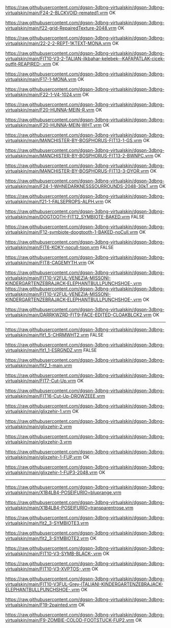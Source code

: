 https://raw.githubusercontent.com/dgspn-3dbng-virtualskin/dgspn-3dbng-virtualskin/main/F24-2-BLCKVOID-remated1.vrm    OK

https://raw.githubusercontent.com/dgspn-3dbng-virtualskin/dgspn-3dbng-virtualskin/main/f22-grid-RepairedTexture-2048.vrm    OK

https://raw.githubusercontent.com/dgspn-3dbng-virtualskin/dgspn-3dbng-virtualskin/main/22-2-2-REPT-1KTEXT-MONA.vrm    OK

https://raw.githubusercontent.com/dgspn-3dbng-virtualskin/dgspn-3dbng-virtualskin/main/FIT10-V3-2-TALIAN-ilkbahar-kelebek--KAFAPATLAK-cicek-outfit-REAPIRED-.vrm    OK

https://raw.githubusercontent.com/dgspn-3dbng-virtualskin/dgspn-3dbng-virtualskin/main/F17-1-MONA.vrm    OK

https://raw.githubusercontent.com/dgspn-3dbng-virtualskin/dgspn-3dbng-virtualskin/main/F22-1-V4-1024.vrm    OK

https://raw.githubusercontent.com/dgspn-3dbng-virtualskin/dgspn-3dbng-virtualskin/main/F20-HUNNA-MEIN-R.vrm    OK

https://raw.githubusercontent.com/dgspn-3dbng-virtualskin/dgspn-3dbng-virtualskin/main/F20-HUNNA-MEIN-WHT.vrm    OK

https://raw.githubusercontent.com/dgspn-3dbng-virtualskin/dgspn-3dbng-virtualskin/main/MANCHISTER-BY-BOSPHORUS-FIT13-1-GS.vrm    OK

https://raw.githubusercontent.com/dgspn-3dbng-virtualskin/dgspn-3dbng-virtualskin/main/MANCHISTER-BY-BOSPHORUS-FIT13-2-BWNPC.vrm    OK

https://raw.githubusercontent.com/dgspn-3dbng-virtualskin/dgspn-3dbng-virtualskin/main/MANCHISTER-BY-BOSPHORUS-FIT13-3-DYOR.vrm    OK

https://raw.githubusercontent.com/dgspn-3dbng-virtualskin/dgspn-3dbng-virtualskin/main/F24-1-WHNEDARKNESSSOURROUNDS-2048-30kT.vrm    OK

https://raw.githubusercontent.com/dgspn-3dbng-virtualskin/dgspn-3dbng-virtualskin/main/f21-1-FALSEPROPS-ALPH.vrm    OK

https://raw.githubusercontent.com/dgspn-3dbng-virtualskin/dgspn-3dbng-virtualskin/main/DOGTOOTH-FIT12_SYMBIOTE-BAKED.vrm    FALSE

https://raw.githubusercontent.com/dgspn-3dbng-virtualskin/dgspn-3dbng-virtualskin/main/F12-symbiote-doogtooth-1-BAKED-noCull.vrm    OK

https://raw.githubusercontent.com/dgspn-3dbng-virtualskin/dgspn-3dbng-virtualskin/main/FIT6-KOKY-nocull-toon.vrm    FALSE

https://raw.githubusercontent.com/dgspn-3dbng-virtualskin/dgspn-3dbng-virtualskin/main/FIT8-CAGEMYTH.vrm    OK

https://raw.githubusercontent.com/dgspn-3dbng-virtualskin/dgspn-3dbng-virtualskin/main/FIT10-V2FUL-VENEZIA-MISSONI-KINDERGARTENZEBRAJACK-ELEPHANTBULLPUNCHSHOE-.vrm
https://raw.githubusercontent.com/dgspn-3dbng-virtualskin/dgspn-3dbng-virtualskin/main/FIT10-V2FUL-VENEZIA-MISSONI-KINDERGARTENZEBRAJACK-ELEPHANTBULLPUNCHSHOE-.vrm    OK

https://raw.githubusercontent.com/dgspn-3dbng-virtualskin/dgspn-3dbng-virtualskin/main/DARRKWZRD-FIT9-FACE-EDITED-CLOAKBLCK2.vrm    OK

----------------------------------

https://raw.githubusercontent.com/dgspn-3dbng-virtualskin/dgspn-3dbng-virtualskin/main/fit1_5-CHRMWHT2.vrm    FALSE

https://raw.githubusercontent.com/dgspn-3dbng-virtualskin/dgspn-3dbng-virtualskin/main/fit1_1-ESRGNDZ.vrm    FALSE

https://raw.githubusercontent.com/dgspn-3dbng-virtualskin/dgspn-3dbng-virtualskin/main/fit2_1-main.vrm

https://raw.githubusercontent.com/dgspn-3dbng-virtualskin/dgspn-3dbng-virtualskin/main/FIT7-Cut-Up.vrm    OK

https://raw.githubusercontent.com/dgspn-3dbng-virtualskin/dgspn-3dbng-virtualskin/main/FIT16-Cut-Up-DROWZEEE.vrm

https://raw.githubusercontent.com/dgspn-3dbng-virtualskin/dgspn-3dbng-virtualskin/main/glixzehir-1.vrm    OK

https://raw.githubusercontent.com/dgspn-3dbng-virtualskin/dgspn-3dbng-virtualskin/main/glixzehir-2.vrm

https://raw.githubusercontent.com/dgspn-3dbng-virtualskin/dgspn-3dbng-virtualskin/main/glixzehir-3.vrm

https://raw.githubusercontent.com/dgspn-3dbng-virtualskin/dgspn-3dbng-virtualskin/main/glixzehir-1-FUP.vrm    OK

https://raw.githubusercontent.com/dgspn-3dbng-virtualskin/dgspn-3dbng-virtualskin/main/glixzehir-1-FUP3-2048.vrm    OK

----------------------------------

https://raw.githubusercontent.com/dgspn-3dbng-virtualskin/dgspn-3dbng-virtualskin/main/X1B4LB4-POSEIFURIO=bluprange.vrm

https://raw.githubusercontent.com/dgspn-3dbng-virtualskin/dgspn-3dbng-virtualskin/main/X1B4LB4-POSEIFURIO=transparentrose.vrm

https://raw.githubusercontent.com/dgspn-3dbng-virtualskin/dgspn-3dbng-virtualskin/main/fit2_3-SYMBIOTE3.vrm

https://raw.githubusercontent.com/dgspn-3dbng-virtualskin/dgspn-3dbng-virtualskin/main/fit2_3-SYMBIOTE2.vrm    OK


https://raw.githubusercontent.com/dgspn-3dbng-virtualskin/dgspn-3dbng-virtualskin/main/FIT10-V3-SYMB-BLACK-.vrm    OK

https://raw.githubusercontent.com/dgspn-3dbng-virtualskin/dgspn-3dbng-virtualskin/main/FIT10-V3-XVPTOS-.vrm    OK

https://raw.githubusercontent.com/dgspn-3dbng-virtualskin/dgspn-3dbng-virtualskin/main/FIT10-V3FUL-Grey-ITALIANI-KINDERGARTENZEBRAJACK-ELEPHANTBULLPUNCHSHOE-.vrm    OK

https://raw.githubusercontent.com/dgspn-3dbng-virtualskin/dgspn-3dbng-virtualskin/main/F19-2painted.vrm     OK



https://raw.githubusercontent.com/dgspn-3dbng-virtualskin/dgspn-3dbng-virtualskin/main/F9-ZOMBIE-COLOD-FOOTSTUCK-FUP2.vrm    OK
